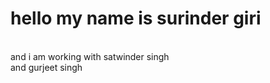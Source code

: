 <h1>hello my name is <b>surinder</b> giri</h1>
<br/>
and i am working with satwinder singh
<br/>
and gurjeet singh

